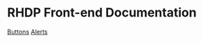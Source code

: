 RHDP Front-end Documentation
=============================

[Buttons](https://redhat-developer.github.io/rhdp-frontend/patterns/buttons)
[Alerts](#)
